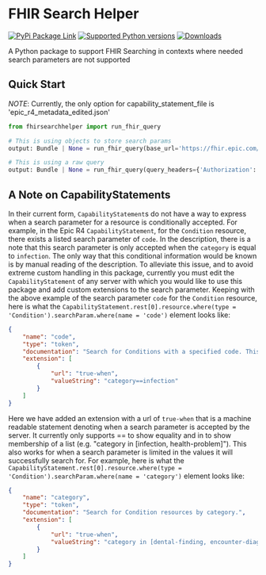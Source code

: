 # FHIR Search Helper

<a href="https://pypi.python.org/pypi/fhirsearchhelper" rel="PyPi Package Link">![PyPi Package Link](https://img.shields.io/pypi/v/fhirsearchhelper.svg)</a>
<a href="https://pypi.python.org/pypi/fhirsearchhelper" rel="Supported Python versions">![Supported Python versions](https://img.shields.io/pypi/pyversions/fhirsearchhelper.svg)</a>
[![Downloads](https://pepy.tech/badge/fhirsearchhelper)](https://pepy.tech/project/fhirsearchhelper)

A Python package to support FHIR Searching in contexts where needed search parameters are not supported

## Quick Start

*NOTE*: Currently, the only option for capability_statement_file is 'epic_r4_metadata_edited.json'

``` python
from fhirsearchhelper import run_fhir_query

# This is using objects to store search params
output: Bundle | None = run_fhir_query(base_url='https://fhir.epic.com/interconnect-fhir-oauth/api/FHIR/R4/', query_headers={'Authorization': 'Bearer 1234567'}, resource_type='Patient', search_params={'resourceType': 'Patient', 'search_params': {'name': 'Smith', 'deceased': 'true'}}, capability_statement_file='epic_r4_metadata_edited.json')

# This is using a raw query
output: Bundle | None = run_fhir_query(query_headers={'Authorization': 'Bearer 1234567'}, query='https://fhir.epic.com/interconnect-fhir-oauth/api/FHIR/R4/Patient?name=Smith&deceased=true', capability_statement_file='epic_r4_metadata_edited.json')
```

## A Note on CapabilityStatements

In their current form, `CapabilityStatement`s do not have a way to express when a search parameter for a resource is conditionally accepted. For example, in the Epic R4 `CapabilityStatement`, for the `Condition` resource, there exists a listed search parameter of `code`. In the description, there is a note that this search parameter is only accepted when the `category` is equal to `infection`. The only way that this conditional information would be known is by manual reading of the description. To alleviate this issue, and to avoid extreme custom handling in this package, currently you must edit the `CapabilityStatement` of any server with which you would like to use this package and add custom extensions to the search parameter. Keeping with the above example of the search parameter `code` for the `Condition` resource, here is what the `CapabilityStatement.rest[0].resource.where(type = 'Condition').searchParam.where(name = 'code')` element looks like:

``` json
{
    "name": "code",
    "type": "token",
    "documentation": "Search for Conditions with a specified code. This is only used when searching for infections.",
    "extension": [
        {
            "url": "true-when",
            "valueString": "category==infection"
        }
    ]
}
```

Here we have added an extension with a url of `true-when` that is a machine readable statement denoting when a search parameter is accepted by the server. It currently only supports == to show equality and in to show membership of a list (e.g. "category in [infection, health-problem]"). This also works for when a search parameter is limited in the values it will successfully search for. For example, here is what the `CapabilityStatement.rest[0].resource.where(type = 'Condition').searchParam.where(name = 'category')` element looks like:

``` json
{
    "name": "category",
    "type": "token",
    "documentation": "Search for Condition resources by category.",
    "extension": [
        {
            "url": "true-when",
            "valueString": "category in [dental-finding, encounter-diagnosis, genomics, health-concern, infection, medical-history, problem-list-item, reason-for-visit]"
        }
    ]
}
```